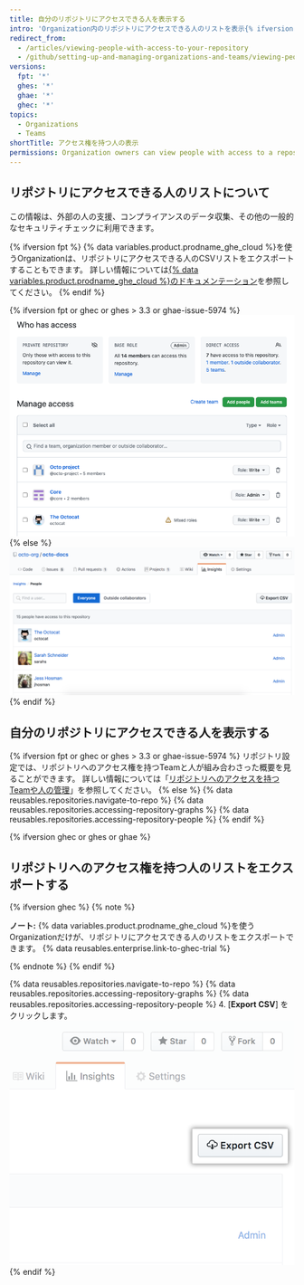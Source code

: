 ```yaml
---
title: 自分のリポジトリにアクセスできる人を表示する
intro: 'Organization内のリポジトリにアクセスできる人のリストを表示{% ifversion ghec or ghes or ghae %}及びエクスポート{% endif %}できます。'
redirect_from:
  - /articles/viewing-people-with-access-to-your-repository
  - /github/setting-up-and-managing-organizations-and-teams/viewing-people-with-access-to-your-repository
versions:
  fpt: '*'
  ghes: '*'
  ghae: '*'
  ghec: '*'
topics:
  - Organizations
  - Teams
shortTitle: アクセス権を持つ人の表示
permissions: Organization owners can view people with access to a repository.
---
```


## リポジトリにアクセスできる人のリストについて

この情報は、外部の人の支援、コンプライアンスのデータ収集、その他の一般的なセキュリティチェックに利用できます。

{% ifversion fpt %}
{% data variables.product.prodname_ghe_cloud %}を使うOrganizationは、リポジトリにアクセスできる人のCSVリストをエクスポートすることもできます。 詳しい情報については[{% data variables.product.prodname_ghe_cloud %}のドキュメンテーション](/enterprise-cloud@latest/organizations/managing-access-to-your-organizations-repositories/viewing-people-with-access-to-your-repository)を参照してください。
{% endif %}

{% ifversion fpt or ghec or ghes > 3.3 or ghae-issue-5974 %}
![アクセス管理の概要](/assets/images/help/repository/manage-access-overview.png)
{% else %}
![リポジトリユーザの権限リスト](/assets/images/help/repository/repository-permissions-list.png)
{% endif %}
## 自分のリポジトリにアクセスできる人を表示する

{% ifversion fpt or ghec or ghes > 3.3 or ghae-issue-5974 %}
リポジトリ設定では、リポジトリへのアクセス権を持つTeamと人が組み合わさった概要を見ることができます。 詳しい情報については「[リポジトリへのアクセスを持つTeamや人の管理](/repositories/managing-your-repositorys-settings-and-features/managing-repository-settings/managing-teams-and-people-with-access-to-your-repository#about-access-management-for-repositories)」を参照してください。
{% else %}
{% data reusables.repositories.navigate-to-repo %}
{% data reusables.repositories.accessing-repository-graphs %}
{% data reusables.repositories.accessing-repository-people %}
{% endif %}

{% ifversion ghec or ghes or ghae %}
## リポジトリへのアクセス権を持つ人のリストをエクスポートする

{% ifversion ghec %}
{% note %}

**ノート:** {% data variables.product.prodname_ghe_cloud %}を使うOrganizationだけが、リポジトリにアクセスできる人のリストをエクスポートできます。 {% data reusables.enterprise.link-to-ghec-trial %}

{% endnote %}
{% endif %}

{% data reusables.repositories.navigate-to-repo %}
{% data reusables.repositories.accessing-repository-graphs %}
{% data reusables.repositories.accessing-repository-people %}
4. [**Export CSV**] をクリックします。 ![リポジトリサイドバーの人タブ](/assets/images/help/repository/export-repository-permissions.png)
{% endif %}
